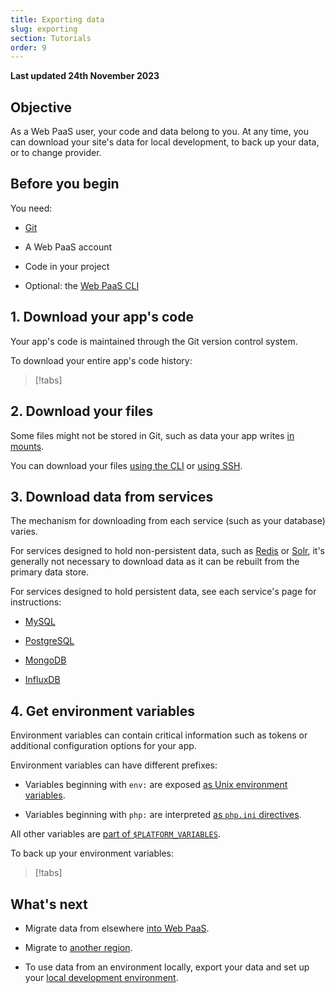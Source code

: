 ```yaml
---
title: Exporting data
slug: exporting
section: Tutorials
order: 9
---
```


**Last updated 24th November 2023**



## Objective  

As a Web PaaS user, your code and data belong to you.
At any time, you can download your site's data for local development, to back up your data, or to change provider.

## Before you begin

You need:

- [Git](https://git-scm.com/downloads)

- A Web PaaS account

- Code in your project

- Optional: the [Web PaaS CLI](../../administration/administration-cli)


## 1. Download your app's code

Your app's code is maintained through the Git version control system.

To download your entire app's code history:

> [!tabs]      

## 2. Download your files

Some files might not be stored in Git,
such as data your app writes [in mounts](/create-apps/app-reference.md#mounts).

You can download your files [using the CLI](/development/file-transfer.md#transfer-files-using-the-cli) or [using SSH](/development/file-transfer.md#transfer-files-using-an-ssh-client).

## 3. Download data from services

The mechanism for downloading from each service (such as your database) varies.

For services designed to hold non-persistent data, such as [Redis](../../add-services/add-services-redis) or [Solr](../../add-services/add-services-solr),
it's generally not necessary to download data as it can be rebuilt from the primary data store.

For services designed to hold persistent data, see each service's page for instructions:

- [MySQL](/add-services/mysql/_index.md#exporting-data)

- [PostgreSQL](/add-services/postgresql.md#exporting-data)

- [MongoDB](/add-services/mongodb.md#exporting-data)

- [InfluxDB](/add-services/influxdb.md#export-data)


## 4. Get environment variables

Environment variables can contain critical information such as tokens or additional configuration options for your app.

Environment variables can have different prefixes:

- Variables beginning with `env:` are exposed [as Unix environment variables](/development/variables/_index.md#top-level-environment-variables).

- Variables beginning with `php:` are interpreted [as `php.ini` directives](/development/variables/_index.md#php-specific-variables).


All other variables are [part of `$PLATFORM_VARIABLES`](/development/variables/use-variables.md#use-provided-variables).

To back up your environment variables:

> [!tabs]      

## What's next

- Migrate data from elsewhere [into Web PaaS](../learn-tutorials/migrating).

- Migrate to [another region](../../projects/projects-region-migration).

- To use data from an environment locally, export your data and set up your [local development environment](../../development/development-local).

